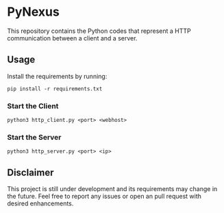 # PyNexus

This repository contains the Python codes that represent a HTTP communication between a client and a server.

## Usage

Install the requirements by running:

```
pip install -r requirements.txt
```

### Start the Client

```
python3 http_client.py <port> <webhost>
```

### Start the Server

```
python3 http_server.py <port> <ip>
```

## Disclaimer

This project is still under development and its requirements may change in the future. Feel free to report any issues or open an pull request with desired enhancements.
